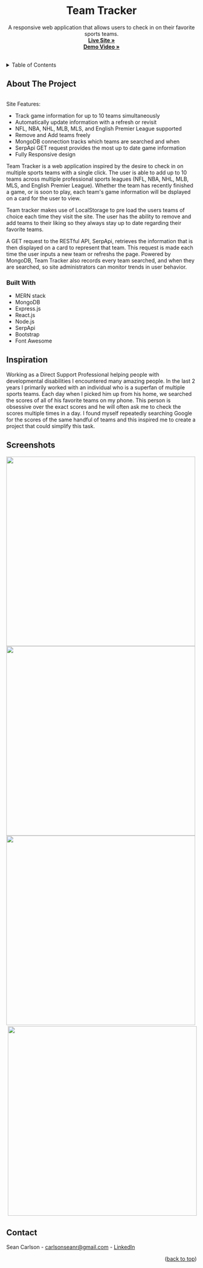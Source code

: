 <div id="top"></div>
<div align="center">

  <h1 align="center">Team Tracker</h1>

  <p align="center">
    A responsive web application that allows users to check in on their favorite sports teams.
    <br />
    <a href="https://teamtracker3000.herokuapp.com" target="_blank"><strong>Live Site »</strong></a><br />
    <a href="" target="_blank"><strong>Demo Video »</strong></a>
    <br />
    <br />
  </p>
</div>

<details>
  <summary>Table of Contents</summary>
  <ol>
    <li>
      <a href="#about-the-project">About The Project</a>
      <ul>
        <li><a href="#built-with">Built With</a></li>
      </ul>
    </li>
    <li><a href="#inspiration">Inspiration</a></li>
    <li><a href="#screenshots">Screenshots</a></li>
    <li><a href="#contact">Contact</a></li>
  </ol>
</details>


## About The Project

<img src="README.screenshots/NineTeamViewSS.png" alt="">

Site Features:
* Track game information for up to 10 teams simultaneously
* Automatically update information with a refresh or revisit
* NFL, NBA, NHL, MLB, MLS, and English Premier League supported
* Remove and Add teams freely
* MongoDB connection tracks which teams are searched and when
* SerpApi GET request provides the most up to date game information
* Fully Responsive design

Team Tracker is a web application inspired by the desire to check in on multiple sports teams with a single click. The user is able to add up to 10 teams across multiple professional sports leagues (NFL, NBA, NHL, MLB, MLS, and English Premier League). Whether the team has recently finished a game, or is soon to play, each team's game information will be dsplayed on a card for the user to view.

Team tracker makes use of LocalStorage to pre load the users teams of choice each time they visit the site. The user has the ability to remove and add teams to their liking so they always stay up to date regarding their favorite teams. 

A GET request to the RESTful API, SerpApi, retrieves the information that is then displayed on a card to represent that team. This request is made each time the user inputs a new team or refreshs the page. Powered by MongoDB, Team Tracker also records every team searched, and when they are searched, so site administrators can monitor trends in user behavior.

### Built With

* MERN stack
* MongoDB
* Express.js
* React.js
* Node.js
* SerpApi
* Bootstrap
* Font Awesome


## Inspiration

Working as a Direct Support Professional helping people with developmental disabilities I encountered many amazing people. In the last 2 years I primarily worked with an individual who is a superfan of multiple sports teams. Each day when I picked him up from his home, we searched the scores of all of his favorite teams on my phone. This person is obsessive over the exact scores and he will often ask me to check the scores multiple times in a day. I found myself repeatedly searching Google for the scores of the same handful of teams and this inspired me to create a project that could simplify this task.

## Screenshots

<div display="flex">
  <img src="README.screenshots/InfoSS.png" alt="" height="500">
  <img src="README.screenshots/MobileViewSS.png" alt="" height="500">
  <img src="README.screenshots/DropdownSS.png" alt="" height="500">
  <img src="README.screenshots/Screen Shot 2022-06-23 at 11.56.57 AM.png" alt="">
  <img src="README.screenshots/Screen Shot 2022-06-23 at 11.56.41 AM.png" alt="">
  <img src="README.screenshots/Screen Shot 2022-06-23 at 11.58.44 AM.png" alt="" height="500">
</div>

<!-- CONTACT -->
## Contact

Sean Carlson - carlsonseanr@gmail.com - <a href="https://www.linkedin.com/in/sean-carlson-5954b5161" target="_blank">LinkedIn</a>

<p align="right">(<a href="#top">back to top</a>)</p>
